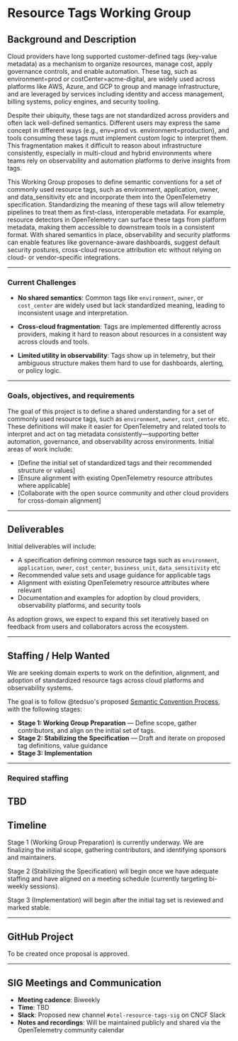 # Resource Tags Working Group

## Background and Description

Cloud providers have long supported customer-defined tags (key-value metadata) as a mechanism to organize resources, manage cost, apply governance controls, and enable automation. These tag, such as environment=prod or costCenter=acme-digital, are widely used across platforms like AWS, Azure, and GCP to group and manage infrastructure, and are leveraged by services including identity and access management, billing systems, policy engines, and security tooling.

Despite their ubiquity, these tags are not standardized across providers and often lack well-defined semantics. Different users may express the same concept in different ways (e.g., env=prod vs. environment=production), and tools consuming these tags must implement custom logic to interpret them. This fragmentation makes it difficult to reason about infrastructure consistently, especially in multi-cloud and hybrid environments where teams rely on observability and automation platforms to derive insights from tags.

This Working Group proposes to define semantic conventions for a set of commonly used resource tags, such as environment, application, owner, and data_sensitivity etc and incorporate them into the OpenTelemetry specification. Standardizing the meaning of these tags will allow telemetry pipelines to treat them as first-class, interoperable metadata. For example, resource detectors in OpenTelemetry can surface these tags from platform metadata, making them accessible to downstream tools in a consistent format. With shared semantics in place, observability and security platforms can enable features like governance-aware dashboards, suggest default security postures, cross-cloud resource attribution etc without relying on cloud- or vendor-specific integrations.

---

### Current Challenges

- **No shared semantics**: Common tags like `environment`, `owner`, or `cost_center` are widely used but lack standardized meaning, leading to inconsistent usage and interpretation.

- **Cross-cloud fragmentation**: Tags are implemented differently across providers, making it hard to reason about resources in a consistent way across clouds and tools.

- **Limited utility in observability**: Tags show up in telemetry, but their ambiguous structure makes them hard to use for dashboards, alerting, or policy logic.

---

### Goals, objectives, and requirements

The goal of this project is to define a shared understanding for a set of commonly used resource tags, such as `environment`, `owner`, `cost_center` etc. These definitions will make it easier for OpenTelemetry and related tools to interpret and act on tag metadata consistently—supporting better automation, governance, and observability across environments. Initial areas of work include:

* [Define the initial set of standardized tags and their recommended structure or values]
* [Ensure alignment with existing OpenTelemetry resource attributes where applicable]
* [Collaborate with the open source community and other cloud providers for cross-domain alignment]

---
## Deliverables
Initial deliverables will include:

* A specification defining common resource tags such as `environment`, `application`, `owner`, `cost_center`, `business_unit`, `data_sensitivity` etc
* Recommended value sets and usage guidance for applicable tags 
* Alignment with existing OpenTelemetry resource attributes where relevant
* Documentation and examples for adoption by cloud providers, observability platforms, and security tools

As adoption grows, we expect to expand this set iteratively based on feedback from users and collaborators across the ecosystem.

---
## Staffing / Help Wanted

We are seeking domain experts to work on the definition, alignment, and adoption of standardized resource tags across cloud platforms and observability systems.

The goal is to follow @tedsuo's proposed [Semantic Convention Process](https://docs.google.com/document/d/1ghvajKaipiNZso3fDtyNxU7x1zx0_Eyd02OGpMGEpLE/edit#heading=h.xc2ft2cddhny), with the following stages:

- **Stage 1: Working Group Preparation** — Define scope, gather contributors, and align on the initial set of tags.
- **Stage 2: Stabilizing the Specification** — Draft and iterate on proposed tag definitions, value guidance
- **Stage 3: Implementation** 

---
### Required staffing

TBD
---


## Timeline

Stage 1 (Working Group Preparation) is currently underway. We are finalizing the initial scope, gathering contributors, and identifying sponsors and maintainers.

Stage 2 (Stabilizing the Specification) will begin once we have adequate staffing and have aligned on a meeting schedule (currently targeting bi-weekly sessions). 

Stage 3 (Implementation) will begin after the initial tag set is reviewed and marked stable. 

---

## GitHub Project

To be created once proposal is approved.

---

## SIG Meetings and Communication

- **Meeting cadence**: Biweekly
- **Time**: TBD
- **Slack**: Proposed new channel `#otel-resource-tags-sig` on CNCF Slack
- **Notes and recordings**: Will be maintained publicly and shared via the OpenTelemetry community calendar

